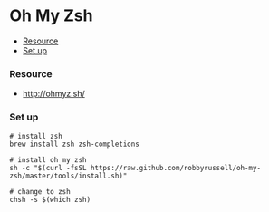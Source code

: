 # Oh My Zsh

* [Resource](#resource)
* [Set up](#set-up)

### Resource

* http://ohmyz.sh/

### Set up

```
# install zsh
brew install zsh zsh-completions

# install oh my zsh 
sh -c "$(curl -fsSL https://raw.github.com/robbyrussell/oh-my-zsh/master/tools/install.sh)"

# change to zsh
chsh -s $(which zsh)
```
